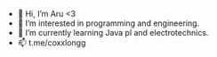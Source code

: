 - 👋 Hi, I’m Aru <3
- 👀 I’m interested in programming and engineering.
- 🌱 I’m currently learning Java pl and electrotechnics.
- 📫 t.me/coxxlongg

<!---
coxxlongg/coxxlongg is a ✨ special ✨ repository because its `README.md` (this file) appears on your GitHub profile.
You can click the Preview link to take a look at your changes.
--->
